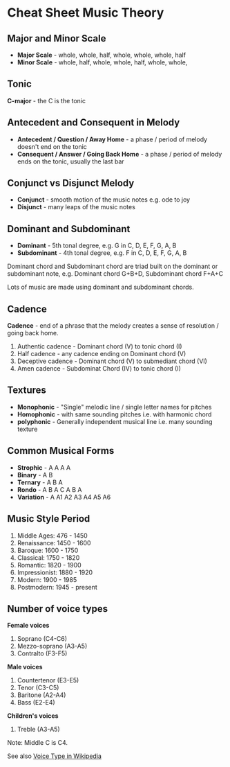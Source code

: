 # Cheat Sheet Music Theory

## Major and Minor Scale

- **Major Scale** - whole, whole, half, whole, whole, whole, half
- **Minor Scale** - whole, half, whole, whole, half, whole, whole,

## Tonic

**C-major** - the C is the tonic

## Antecedent and Consequent in Melody

- **Antecedent / Question / Away Home** - a phase / period of melody doesn't end on the tonic
- **Consequent / Answer / Going Back Home** - a phase / period of melody ends on the tonic, usually the last bar

## Conjunct vs Disjunct Melody

- **Conjunct** - smooth motion of the music notes e.g. ode to joy
- **Disjunct** - many leaps of the music notes

## Dominant and Subdominant

- **Dominant** - 5th tonal degree, e.g. G in C, D, E, F, G, A, B
- **Subdominant** - 4th tonal degree, e.g. F in C, D, E, F, G, A, B

Dominant chord and Subdominant chord are triad built on the dominant or subdominant note, e.g. Dominant chord G+B+D, Subdominant chord F+A+C

Lots of music are made using dominant and subdominant chords.

## Cadence

**Cadence** - end of a phrase that the melody creates a sense of resolution / going back home.

1. Authentic cadence - Dominant chord (V) to tonic chord (I)
1. Half cadence - any cadence ending on Dominant chord (V)
1. Deceptive cadence - Dominant chord (V) to  submediant chord (VI)
1. Amen cadence - Subdominat Chord (IV) to tonic chord (I)

## Textures

- **Monophonic** - "Single" melodic line / single letter names for pitches
- **Homophonic** - with same sounding pitches i.e. with harmonic chord
- **polyphonic** - Generally independent musical line i.e. many sounding texture

## Common Musical Forms

- **Strophic** - A A A A
- **Binary** - A B
- **Ternary** - A B A
- **Rondo** - A B A C A B A
- **Variation** - A A1 A2 A3 A4 A5 A6

## Music Style Period

1. Middle Ages: 476 - 1450
1. Renaissance: 1450 - 1600
1. Baroque: 1600 - 1750
1. Classical: 1750 - 1820
1. Romantic: 1820 - 1900
1. Impressionist: 1880 - 1920
1. Modern: 1900 - 1985
1. Postmodern: 1945 - present

## Number of voice types

**Female voices**

1. Soprano (C4-C6)
1. Mezzo-soprano (A3-A5)
1. Contralto (F3-F5)

**Male voices**

1. Countertenor (E3-E5)
1. Tenor (C3-C5)
1. Baritone (A2-A4)
1. Bass (E2-E4)

**Children's voices**

1. Treble (A3-A5)

Note: Middle C is C4.

See also [Voice Type in Wikipedia](https://en.wikipedia.org/wiki/Voice_type#Number_of_voice_types)
